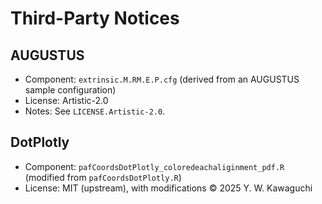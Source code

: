 # Third-Party Notices

## AUGUSTUS
- Component: `extrinsic.M.RM.E.P.cfg` (derived from an AUGUSTUS sample configuration)
- License: Artistic-2.0
- Notes: See `LICENSE.Artistic-2.0`.

## DotPlotly
- Component: `pafCoordsDotPlotly_coloredeachaliginment_pdf.R` (modified from `pafCoordsDotPlotly.R`)
- License: MIT (upstream), with modifications © 2025 Y. W. Kawaguchi
